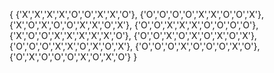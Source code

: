 {
    {'X','X','X','X','O','O','X','X','O'},
    {'O','O','O','O','X','X','O','O','X'},
    {'X','O','X','O','O','X','X','O','X'},
    {'O','O','X','X','X','O','O','O','O'},
    {'X','O','O','X','X','X','X','X','O'},
    {'O','O','X','O','X','O','X','O','X'},
    {'O','O','O','X','X','O','X','O','X'},
    {'O','O','O','X','O','O','O','X','O'},
    {'O','X','O','O','O','X','O','X','O'}
}